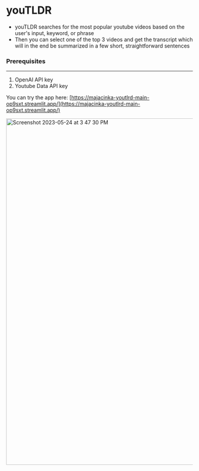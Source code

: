 # youTLDR

- youTLDR searches for the most popular youtube videos based on the user's input, keyword, or phrase
- Then you can select one of the top 3 videos and get the transcript which will in the end be summarized in a few short, straightforward sentences

### **Prerequisites**

---

1. OpenAI API key
2. Youtube Data API key

You can try the app here:
[https://majacinka-youtlrd-main-op9sxt.streamlit.app/](https://majacinka-youtlrd-main-op9sxt.streamlit.app/)


<img width="932" alt="Screenshot 2023-05-24 at 3 47 30 PM" src="https://github.com/majacinka/youTLRD/assets/39214611/72cef333-8356-4edf-a561-ed2bf6c6bfa8">
